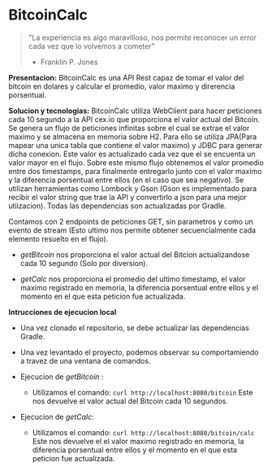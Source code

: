 # BitcoinCalc

> "La experiencia es algo maravilloso, nos permite reconocer un error cada vez que lo volvemos a cometer"
> - Franklin P. Jones

**Presentacion:**
BitcoinCalc es una API Rest capaz de tomar el valor del bitcoin en dolares y calcular el promedio, valor maximo y direrencia porsentual.

**Solucion y tecnologias:**
BitcoinCalc utiliza WebClient para hacer peticiones cada 10 segundo a la API cex.io que proporciona el valor actual del Bitcoin.
Se genera un flujo de peticiones infinitas sobre el cual se extrae el valor maximo y se almacena en memoria sobre H2. Para ello se utiliza JPA(Para mapear una unica tabla que contiene el valor maximo) y JDBC para generar dicha conexion. Este valor es actualizado cada vez que el se encuenta un valor mayor en el flujo. Sobre este mismo flujo obtenemos el valor promedio entre dos timestamps, para finalmente entregarlo junto con el valor maximo y la diferencia porsentual entre ellos (en el caso que sea negativo).
Se utilizan herramientas como Lombock y Gson (Gson es implementado para recibir el valor string que trae la API y convertirlo a json para una mejor utiizacion). Todas las dependencias son actualizadas por Gradle.

Contamos con 2 endpoints de peticiones GET, sin parametros y como un evento de stream (Esto ultimo nos permite obtener secuencialmente cada elemento resuelto en el flujo).

* *getBitcoin* nos proporciona el valor actual del Bitcion actualizandose cada 10 segundo (Solo por diversion).

* *getCalc* nos proporciona el promedio del ultimo timestamp, el valor maximo registrado en memoria, la diferencia porsentual entre ellos y el momento en el que esta peticion fue actualizada.

**Intrucciones de ejecucion local**

* Una vez clonado el repositorio, se debe actualizar las dependencias Gradle.

* Una vez levantado el proyecto, podemos observar su comportamiendo a travez de una ventana de comandos.

* Ejecucion de *getBitcoin* :
    * Utilizamos el comando:
      `curl http://localhost:8080/bitcoin`
      Este nos devuelve el valor actual del Bitcoin cada 10 segundos.

* Ejecucion de *getCalc*:
    * Utilizamos el comando:
      `curl http://localhost:8080/bitcoin/calc`
      Este nos devuelve el el valor maximo registrado en memoria, la diferencia porsentual entre ellos y el momento en el que esta peticion fue actualizada.